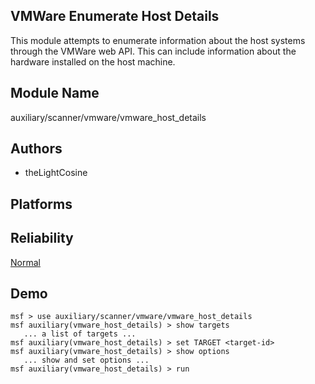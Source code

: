 ## VMWare Enumerate Host Details

This module attempts to enumerate information about the host 
systems through the VMWare web API. This can include 
information about the hardware installed on the host 
machine.


## Module Name
auxiliary/scanner/vmware/vmware_host_details

## Authors
* theLightCosine





## Platforms


## Reliability
[Normal](https://github.com/rapid7/metasploit-framework/wiki/Exploit-Ranking)

## Demo

```
msf > use auxiliary/scanner/vmware/vmware_host_details
msf auxiliary(vmware_host_details) > show targets
   ... a list of targets ...
msf auxiliary(vmware_host_details) > set TARGET <target-id>
msf auxiliary(vmware_host_details) > show options
   ... show and set options ...
msf auxiliary(vmware_host_details) > run
```
    
    